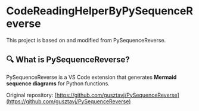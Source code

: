 # CodeReadingHelperByPySequenceReverse

This project is based on and modified from PySequenceReverse.

## 🔍 What is PySequenceReverse?
PySequenceReverse is a VS Code extension that generates **Mermaid sequence diagrams** for Python functions.

Original repository: [https://github.com/gusztavj/PySequenceReverse](https://github.com/gusztavj/PySequenceReverse)